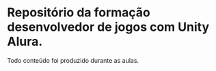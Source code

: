 # Repositório da formação desenvolvedor de jogos com Unity Alura.

Todo conteúdo foi produzido durante as aulas.
